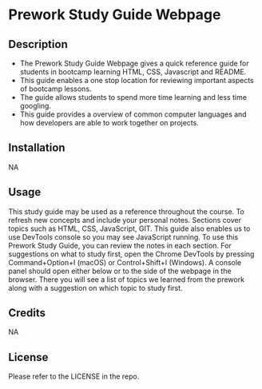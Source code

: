 # Prework Study Guide Webpage

## Description

- The Prework Study Guide Webpage gives a quick reference guide for students in bootcamp learning HTML, CSS, Javascript and README. 
- This guide enables a one stop location for reviewing important aspects of bootcamp lessons. 
- The guide allows students to spend more time learning and less time googling. 
- This guide provides a overview of common computer languages and how developers are able to work together on projects.

## Installation

NA

## Usage

This study guide may be used as a reference throughout the course. To refresh new concepts and include your personal notes. Sections cover topics such as HTML, CSS, JavaScript, GIT. This guide also enables us to use DevTools console so you may see JavaScript running. To use this Prework Study Guide, you can review the notes in each section. For suggestions on what to study first, open the Chrome DevTools by pressing Command+Option+I (macOS) or Control+Shift+I (Windows). A console panel should open either below or to the side of the webpage in the browser. There you will see a list of topics we learned from the prework along with a suggestion on which topic to study first.

## Credits

NA

## License

Please refer to the LICENSE in the repo.